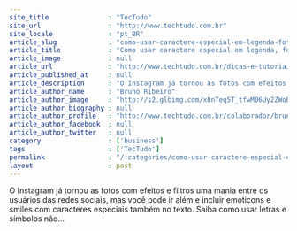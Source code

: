 ```yaml
---
site_title               : "TecTudo"
site_url                 : "http://www.techtudo.com.br"
site_locale              : "pt_BR"
article_slug             : "como-usar-caractere-especial-em-legenda-foto-e-comentario-no-instagram"
article_title            : "Como usar caractere especial em legenda, foto e comentário no Instagram"
article_image            : null
article_url              : "http://www.techtudo.com.br/dicas-e-tutoriais/noticia/2013/10/como-usar-caractere-especial-em-legenda-foto-e-comentario-no-instagram.html"
article_published_at     : null
article_description      : "O Instagram já tornou as fotos com efeitos e filtros uma mania entre os usuários das redes sociais, mas você pode ir além e incluir emoticons e smiles com caracteres especiais também no texto. Saiba como usar letras e símbolos não..."
article_author_name      : "Bruno Ribeiro"
article_author_image     : "http://s2.glbimg.com/x0nTeq5T_tfwM06Uy2ZWoBLY9zc=/30x30/s2.glbimg.com/30lQAKWmR17gC-0YQSMjzX8nTko=/140x140/s.glbimg.com/po/tt2/f/original/2013/11/12/img_29014663829323_1_.jpeg"
article_author_biography : null
article_author_profile   : "http://www.techtudo.com.br/colaborador/bruno-ribeiro.html"
article_author_facebook  : null
article_author_twitter   : null
category                 : ['business']
tags                     : ['TecTudo']
permalink                : "/:categories/como-usar-caractere-especial-em-legenda-foto-e-comentario-no-instagram/"
layout                   : post
---
```


O Instagram já tornou as fotos com efeitos e filtros uma mania entre os usuários das redes sociais, mas você pode ir além e incluir emoticons e smiles com caracteres especiais também no texto. Saiba como usar letras e símbolos não...
